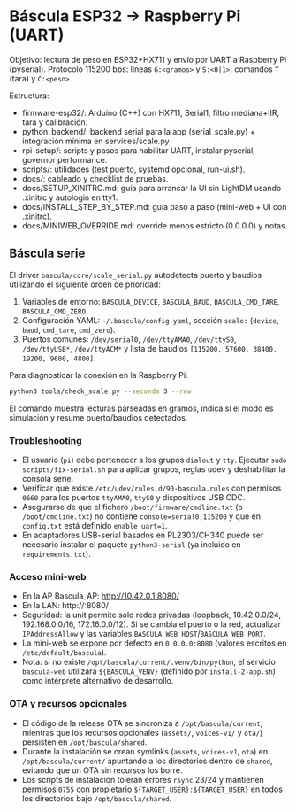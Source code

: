# Báscula ESP32 → Raspberry Pi (UART)

Objetivo: lectura de peso en ESP32+HX711 y envío por UART a Raspberry Pi (pyserial).
Protocolo 115200 bps: líneas `G:<gramos>` y `S:<0|1>`; comandos `T` (tara) y `C:<peso>`.

Estructura:
- firmware-esp32/: Arduino (C++) con HX711, Serial1, filtro mediana+IIR, tara y calibración.
- python_backend/: backend serial para la app (serial_scale.py) + integración mínima en services/scale.py
- rpi-setup/: scripts y pasos para habilitar UART, instalar pyserial, governor performance.
- scripts/: utilidades (test puerto, systemd opcional, run-ui.sh).
- docs/: cableado y checklist de pruebas.
- docs/SETUP_XINITRC.md: guía para arrancar la UI sin LightDM usando .xinitrc y autologin en tty1.
- docs/INSTALL_STEP_BY_STEP.md: guía paso a paso (mini-web + UI con .xinitrc).
- docs/MINIWEB_OVERRIDE.md: override menos estricto (0.0.0.0) y notas.

## Báscula serie

El driver `bascula/core/scale_serial.py` autodetecta puerto y baudios utilizando el siguiente orden de prioridad:

1. Variables de entorno: `BASCULA_DEVICE`, `BASCULA_BAUD`, `BASCULA_CMD_TARE`, `BASCULA_CMD_ZERO`.
2. Configuración YAML: `~/.bascula/config.yaml`, sección `scale:` (`device`, `baud`, `cmd_tare`, `cmd_zero`).
3. Puertos comunes: `/dev/serial0`, `/dev/ttyAMA0`, `/dev/ttyS0`, `/dev/ttyUSB*`, `/dev/ttyACM*` y lista de baudios `[115200, 57600, 38400, 19200, 9600, 4800]`.

Para diagnosticar la conexión en la Raspberry Pi:

```bash
python3 tools/check_scale.py --seconds 3 --raw
```

El comando muestra lecturas parseadas en gramos, indica si el modo es simulación y resume puerto/baudios detectados.

### Troubleshooting

- El usuario (`pi`) debe pertenecer a los grupos `dialout` y `tty`. Ejecutar `sudo scripts/fix-serial.sh` para aplicar grupos, reglas udev y deshabilitar la consola serie.
- Verificar que existe `/etc/udev/rules.d/90-bascula.rules` con permisos `0660` para los puertos `ttyAMA0`, `ttyS0` y dispositivos USB CDC.
- Asegurarse de que el fichero `/boot/firmware/cmdline.txt` (o `/boot/cmdline.txt`) no contiene `console=serial0,115200` y que en `config.txt` está definido `enable_uart=1`.
- En adaptadores USB-serial basados en PL2303/CH340 puede ser necesario instalar el paquete `python3-serial` (ya incluido en `requirements.txt`).

### Acceso mini-web

- En la AP Bascula_AP: http://10.42.0.1:8080/
- En la LAN: http://<IP-de-la-Pi>:8080/
- Seguridad: la unit permite solo redes privadas (loopback, 10.42.0.0/24, 192.168.0.0/16, 172.16.0.0/12). Si se cambia el puerto o la red, actualizar `IPAddressAllow` y las variables `BASCULA_WEB_HOST`/`BASCULA_WEB_PORT`.
- La mini-web se expone por defecto en `0.0.0.0:8080` (valores escritos en `/etc/default/bascula`).
- Nota: si no existe `/opt/bascula/current/.venv/bin/python`, el servicio `bascula-web` utilizará `${BASCULA_VENV}` (definido por `install-2-app.sh`) como intérprete alternativo de desarrollo.

### OTA y recursos opcionales

- El código de la release OTA se sincroniza a `/opt/bascula/current`, mientras que los recursos opcionales (`assets/`, `voices-v1/` y `ota/`) persisten en `/opt/bascula/shared`.
- Durante la instalación se crean symlinks (`assets`, `voices-v1`, `ota`) en `/opt/bascula/current/` apuntando a los directorios dentro de `shared`, evitando que un OTA sin recursos los borre.
- Los scripts de instalación toleran errores `rsync` 23/24 y mantienen permisos `0755` con propietario `${TARGET_USER}:${TARGET_USER}` en todos los directorios bajo `/opt/bascula/shared`.
